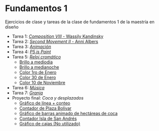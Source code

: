 # Fundamentos 1
Ejercicios de clase y tareas de la clase de fundamentos 1 de la maestría en diseño

- Tarea 1: [*Composition VIII* - Wassily Kandinsky](https://kiquin.github.io/Fundamentos1/01/)
- Tarea 2: [*Second Movement II* - Anni Albers](https://kiquin.github.io/Fundamentos1/02/)
- Tarea 3: [*Animación*](https://kiquin.github.io/Fundamentos1/03/)
- Tarea 4: [*P5.js Paint*](https://kiquin.github.io/Fundamentos1/04/)
- Tarea 5: [*Reloj cromático*](https://kiquin.github.io/Fundamentos1/05/)
  - [Brillo a mediodia](https://kiquin.github.io/Fundamentos1/05/noon.png)
  - [Brillo a medianoche](https://kiquin.github.io/Fundamentos1/05/midnight.png)
  - [Color 1ro de Enero](https://kiquin.github.io/Fundamentos1/05/january_1st.png)
  - [Color 30 de Enero](https://kiquin.github.io/Fundamentos1/05/january_30th.png)
  - [Color 10 de Noviembre](https://kiquin.github.io/Fundamentos1/05/november_10th.png)
- Tarea 6: [*Música*](https://kiquin.github.io/Fundamentos1/06/)
- Tarea 7: [*Granja*](https://kiquin.github.io/Fundamentos1/07/)
- Proyecto final: *Coca y desplazados*
  - [Gráfico de línea + conteo](https://kiquin.github.io/Fundamentos1/Proyecto%20Final/Grafico%20linea%20y%20conteo/index.html)
  - [Contador de Plaza Bolívar](https://kiquin.github.io/Fundamentos1/Proyecto%20Final/Contador%20plaza%20bolivar/index.html)
  - [Gráfico de barras animado de hectáreas de coca](https://kiquin.github.io/Fundamentos1/Proyecto%20Final/Grafico%20en%20barra%20coca/index.html)
  - [Contador Isla de San Andrés](https://kiquin.github.io/Fundamentos1/Proyecto%20Final/Contador%20san%20andres/index.html)
  - [Gráfico de cajas (No utilizado)](https://kiquin.github.io/Fundamentos1/Proyecto%20Final/Grafico%20de%20cajas/index.html)
